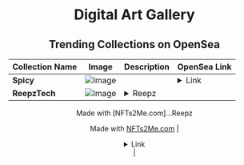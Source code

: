 <div align="center">

# Digital Art Gallery

## Trending Collections on OpenSea

| Collection Name                       | Image                                                                                     | Description                       | OpenSea Link                                                                                          |
|---------------------------------------|-------------------------------------------------------------------------------------------|-----------------------------------|--------------------------------------------------------------------------------------------------------|
| **Spicy** | ![Image](https://i.seadn.io/s/raw/files/ea149f99ccd0692ca7f4d692eb701d47.jpg?w=500&auto=format?w=200&auto=format) |  | <details><summary>Link</summary>[Spicy](https://opensea.io/collection/spicy-1906)</details> |
| **ReepzTech** | ![Image](https://i.seadn.io/s/raw/files/e7394c68cc48d3640b2418225a18fcfe.png?w=500&auto=format?w=200&auto=format) | <details><summary>Reepz

Made with [NFTs2Me.com]...</summary>Reepz

Made with [NFTs2Me.com](https://nfts2me.com/)</details> | <details><summary>Link</summary>[ReepzTech](https://opensea.io/collection/reepztech)</details> |

</div>